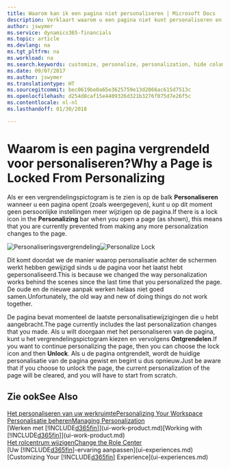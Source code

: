 ```yaml
---
title: Waarom kan ik een pagina niet personaliseren | Microsoft Docs
description: Verklaart waarom u een pagina niet kunt personaliseren en wat u kunt doen om deze te ontgrendelen zodat u de pagina wel kunt personaliseren.
author: jswymer
ms.service: dynamics365-financials
ms.topic: article
ms.devlang: na
ms.tgt_pltfrm: na
ms.workload: na
ms.search.keywords: customize, personalize, personalization, hide columns, remove fields, move fields
ms.date: 09/07/2017
ms.author: jswymer
ms.translationtype: HT
ms.sourcegitcommit: bec0619be0a65e3625759e13d2866ac615d7513c
ms.openlocfilehash: d254d8caf15e4409326d321b3276f075d7e26f5c
ms.contentlocale: nl-nl
ms.lasthandoff: 01/30/2018

---
```

# <a name="why-a-page-is-locked-from-personalizing"></a><span data-ttu-id="3b3bb-103">Waarom is een pagina vergrendeld voor personaliseren?</span><span class="sxs-lookup"><span data-stu-id="3b3bb-103">Why a Page is Locked From Personalizing</span></span>
<span data-ttu-id="3b3bb-104">Als er een vergrendelingspictogram is te zien is op de balk **Personaliseren** wanneer u een pagina opent (zoals weergegeven), kunt u op dit moment geen persoonlijke instellingen meer wijzigen op de pagina.</span><span class="sxs-lookup"><span data-stu-id="3b3bb-104">If there is a lock icon in the **Personalizing** bar when you open a page (as shown), this means that you are currently prevented from making any more personalization changes to the page.</span></span>

<span data-ttu-id="3b3bb-105">![Personaliseringsvergrendeling](media/personalization-locked.png "Personaliseringsvergrendeling")</span><span class="sxs-lookup"><span data-stu-id="3b3bb-105">![Personalize Lock](media/personalization-locked.png "Personalize lock")</span></span>

<span data-ttu-id="3b3bb-106">Dit komt doordat we de manier waarop personalisatie achter de schermen werkt hebben gewijzigd sinds u de pagina voor het laatst hebt gepersonaliseerd.</span><span class="sxs-lookup"><span data-stu-id="3b3bb-106">This is because we changed the way personalization works behind the scenes since the last time that you personalized the page.</span></span> <span data-ttu-id="3b3bb-107">De oude en de nieuwe aanpak werken helaas niet goed samen.</span><span class="sxs-lookup"><span data-stu-id="3b3bb-107">Unfortunately, the old way and new of doing things do not work together.</span></span>

<span data-ttu-id="3b3bb-108">De pagina bevat momenteel de laatste personalisatiewijzigingen die u hebt aangebracht.</span><span class="sxs-lookup"><span data-stu-id="3b3bb-108">The page currently includes the last personalization changes that you made.</span></span> <span data-ttu-id="3b3bb-109">Als u wilt doorgaan met het personaliseren van de pagina, kunt u het vergrendelingspictogram kiezen en vervolgens **Ontgrendelen**.</span><span class="sxs-lookup"><span data-stu-id="3b3bb-109">If you want to continue personalizing the page, then you can choose the lock icon and then **Unlock**.</span></span> <span data-ttu-id="3b3bb-110">Als u de pagina ontgrendelt, wordt de huidige personalisatie van de pagina gewist en begint u dus opnieuw.</span><span class="sxs-lookup"><span data-stu-id="3b3bb-110">Just be aware that if you choose to unlock the page, the current personalization of the page will be cleared, and you will have to start from scratch.</span></span> 


## <a name="see-also"></a><span data-ttu-id="3b3bb-111">Zie ook</span><span class="sxs-lookup"><span data-stu-id="3b3bb-111">See Also</span></span>
[<span data-ttu-id="3b3bb-112">Het personaliseren van uw werkruimte</span><span class="sxs-lookup"><span data-stu-id="3b3bb-112">Personalizing Your Workspace</span></span>](ui-personalization-manage.md)  
[<span data-ttu-id="3b3bb-113">Personalisatie beheren</span><span class="sxs-lookup"><span data-stu-id="3b3bb-113">Managing Personalization</span></span>](ui-personalization-manage.md)  
<span data-ttu-id="3b3bb-114">[Werken met [!INCLUDE[d365fin](includes/d365fin_md.md)]](ui-work-product.md)</span><span class="sxs-lookup"><span data-stu-id="3b3bb-114">[Working with [!INCLUDE[d365fin](includes/d365fin_md.md)]](ui-work-product.md)</span></span>  
[<span data-ttu-id="3b3bb-115">Het rolcentrum wijzigen</span><span class="sxs-lookup"><span data-stu-id="3b3bb-115">Change the Role Center</span></span>](change-role.md)  
<span data-ttu-id="3b3bb-116">[Uw [!INCLUDE[d365fin](includes/d365fin_md.md)]-ervaring aanpassen](ui-experiences.md)</span><span class="sxs-lookup"><span data-stu-id="3b3bb-116">[Customizing Your [!INCLUDE[d365fin](includes/d365fin_md.md)] Experience](ui-experiences.md)</span></span>  


